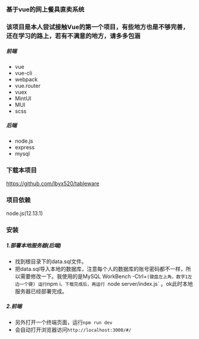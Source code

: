 ### 基于vue的网上餐具直卖系统
### 该项目是本人尝试接触Vue的第一个项目，有些地方也是不够完善，还在学习的路上，若有不满意的地方，请多多包涵
##### 前端
- vue
- vue-cli
- webpack
- vue.router
- vuex
- MintUI
- MUI
- scss
##### 后端
- node.js
- express
- mysql

### 下载本项目
https://github.com/lbyx520/tableware
### 项目依赖
node.js(12.13.1)
### 安装
##### 1.部署本地服务器(后端) 
- 找到根目录下的data.sql文件。
- 把data.sql导入本地的数据库，注意每个人的数据库的账号密码都不一样，所以需要修改一下。我使用的是MySQL WorkBench
-Ctrl+`(键盘左上角，数字1左边一个键) 运行`npm i`。下载完成后，再运行 `node server/index.js` 。ok此时本地服务器已经部署完成。
##### 2.前端
- 另外打开一个终端页面，运行`npm run dev`
- 会自动打开浏览器访问`http://localhost:3000/#/`

